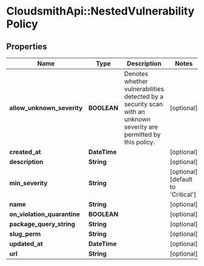 # CloudsmithApi::NestedVulnerabilityPolicy

## Properties
Name | Type | Description | Notes
------------ | ------------- | ------------- | -------------
**allow_unknown_severity** | **BOOLEAN** | Denotes whether vulnerabilities detected by a security scan with an unknown severity are permitted by this policy. | [optional] 
**created_at** | **DateTime** |  | [optional] 
**description** | **String** |  | [optional] 
**min_severity** | **String** |  | [optional] [default to &#39;Critical&#39;]
**name** | **String** |  | [optional] 
**on_violation_quarantine** | **BOOLEAN** |  | [optional] 
**package_query_string** | **String** |  | [optional] 
**slug_perm** | **String** |  | [optional] 
**updated_at** | **DateTime** |  | [optional] 
**url** | **String** |  | [optional] 


